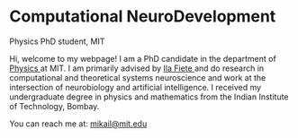 # Computational NeuroDevelopment
Physics PhD student, MIT

Hi, welcome to my webpage! I am a PhD candidate in the department of <a href = 'https://physics.mit.edu'> Physics </a> at MIT. I am primarily advised by <a href = '(fietelab.mit.edu)'> Ila Fiete </a> and do research in computational and theoretical systems neuroscience and work at the intersection of neurobiology and artificial intelligence. I received my undergraduate degree in physics and mathematics from the Indian Institute of Technology, Bombay.

You can reach me at: mikail@mit.edu


